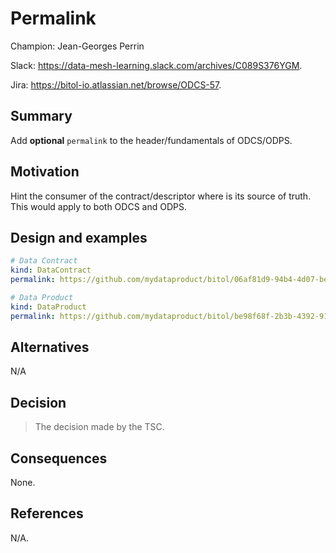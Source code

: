# Permalink

Champion: Jean-Georges Perrin

Slack: https://data-mesh-learning.slack.com/archives/C089S376YGM.

Jira: https://bitol-io.atlassian.net/browse/ODCS-57.

## Summary

Add **optional** `permalink` to the header/fundamentals of ODCS/ODPS.

## Motivation

Hint the consumer of the contract/descriptor where is its source of truth. This would apply to both ODCS and ODPS.

## Design and examples

```yaml
# Data Contract
kind: DataContract
permalink: https://github.com/mydataproduct/bitol/06af81d9-94b4-4d07-be55-cfef22561f6d.odcs.yaml
```

```yaml
# Data Product
kind: DataProduct
permalink: https://github.com/mydataproduct/bitol/be98f68f-2b3b-4392-9192-51a53d7c5c78.odps.yaml
```

## Alternatives

N/A

## Decision

> The decision made by the TSC.

## Consequences

None.

## References

N/A.